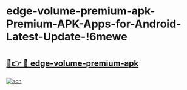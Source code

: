 # edge-volume-premium-apk-Premium-APK-Apps-for-Android-Latest-Update-!6mewe

# <h2><a href="https://mwwl79.esa.edu.pl?title=edge-volume-premium-apk&ref=6mewe">🔗👉 🔴 edge-volume-premium-apk</a></h2>

[![acn](https://github.com/user-attachments/assets/0f9c940e-d8b0-45ae-aac7-cd30a18b3e1c)](https://mwwl79.esa.edu.pl?title=edge-volume-premium-apk&ref=6mewe)

